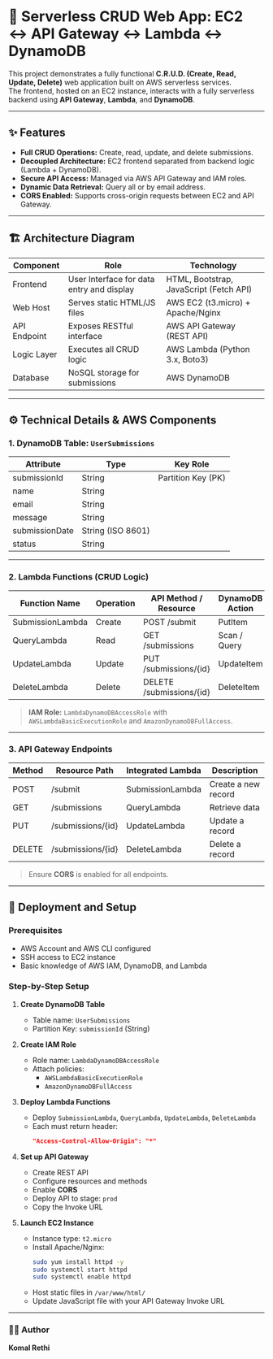 # 🚀 Serverless CRUD Web App: EC2 ↔️ API Gateway ↔️ Lambda ↔️ DynamoDB

This project demonstrates a fully functional **C.R.U.D. (Create, Read, Update, Delete)** web application built on AWS serverless services.  
The frontend, hosted on an EC2 instance, interacts with a fully serverless backend using **API Gateway**, **Lambda**, and **DynamoDB**.

---

## ✨ Features

- **Full CRUD Operations:** Create, read, update, and delete submissions.
- **Decoupled Architecture:** EC2 frontend separated from backend logic (Lambda + DynamoDB).
- **Secure API Access:** Managed via AWS API Gateway and IAM roles.
- **Dynamic Data Retrieval:** Query all or by email address.
- **CORS Enabled:** Supports cross-origin requests between EC2 and API Gateway.

---

## 🏗️ Architecture Diagram

| Component | Role | Technology |
|------------|------|------------|
| Frontend | User Interface for data entry and display | HTML, Bootstrap, JavaScript (Fetch API) |
| Web Host | Serves static HTML/JS files | AWS EC2 (t3.micro) + Apache/Nginx |
| API Endpoint | Exposes RESTful interface | AWS API Gateway (REST API) |
| Logic Layer | Executes all CRUD logic | AWS Lambda (Python 3.x, Boto3) |
| Database | NoSQL storage for submissions | AWS DynamoDB |

---

## ⚙️ Technical Details & AWS Components

### 1. DynamoDB Table: `UserSubmissions`

| Attribute | Type | Key Role |
|------------|------|----------|
| submissionId | String | Partition Key (PK) |
| name | String |  |
| email | String |  |
| message | String |  |
| submissionDate | String (ISO 8601) |  |
| status | String |  |

---

### 2. Lambda Functions (CRUD Logic)

| Function Name | Operation | API Method / Resource | DynamoDB Action |
|----------------|------------|------------------------|-----------------|
| SubmissionLambda | Create | POST /submit | PutItem |
| QueryLambda | Read | GET /submissions | Scan / Query |
| UpdateLambda | Update | PUT /submissions/{id} | UpdateItem |
| DeleteLambda | Delete | DELETE /submissions/{id} | DeleteItem |

> **IAM Role:** `LambdaDynamoDBAccessRole` with `AWSLambdaBasicExecutionRole` and `AmazonDynamoDBFullAccess`.

---

### 3. API Gateway Endpoints

| Method | Resource Path | Integrated Lambda | Description |
|--------|----------------|------------------|-------------|
| POST | /submit | SubmissionLambda | Create a new record |
| GET | /submissions | QueryLambda | Retrieve data |
| PUT | /submissions/{id} | UpdateLambda | Update a record |
| DELETE | /submissions/{id} | DeleteLambda | Delete a record |

> Ensure **CORS** is enabled for all endpoints.

---

## 🚀 Deployment and Setup

### **Prerequisites**
- AWS Account and AWS CLI configured
- SSH access to EC2 instance
- Basic knowledge of AWS IAM, DynamoDB, and Lambda

### **Step-by-Step Setup**

1. **Create DynamoDB Table**
   - Table name: `UserSubmissions`
   - Partition Key: `submissionId` (String)

2. **Create IAM Role**
   - Role name: `LambdaDynamoDBAccessRole`
   - Attach policies:  
     - `AWSLambdaBasicExecutionRole`  
     - `AmazonDynamoDBFullAccess`

3. **Deploy Lambda Functions**
   - Deploy `SubmissionLambda`, `QueryLambda`, `UpdateLambda`, `DeleteLambda`
   - Each must return header:  
     ```json
     "Access-Control-Allow-Origin": "*"
     ```

4. **Set up API Gateway**
   - Create REST API
   - Configure resources and methods
   - Enable **CORS**
   - Deploy API to stage: `prod`
   - Copy the Invoke URL

5. **Launch EC2 Instance**
   - Instance type: `t2.micro`
   - Install Apache/Nginx:
     ```bash
     sudo yum install httpd -y
     sudo systemctl start httpd
     sudo systemctl enable httpd
     ```
   - Host static files in `/var/www/html/`
   - Update JavaScript file with your API Gateway Invoke URL

---


### 🧑‍💻 Author

**Komal Rethi**  
